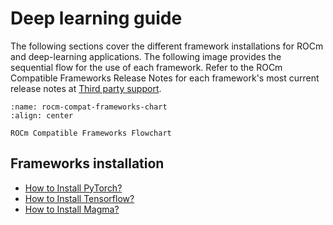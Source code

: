 # Deep learning guide

The following sections cover the different framework installations for ROCm and
deep-learning applications. The following image provides
the sequential flow for the use of each framework. Refer to the ROCm Compatible
Frameworks Release Notes for each framework's most current release notes at
[Third party support](../about/compatibility/3rd-party-support-matrix.md).

```{figure} ../data/tutorials/install/magma-install/magma005.png
:name: rocm-compat-frameworks-chart
:align: center

ROCm Compatible Frameworks Flowchart
```

## Frameworks installation

* [How to Install PyTorch?](../tutorials/install/pytorch-install)
* [How to Install Tensorflow?](../tutorials/install/tensorflow-install)
* [How to Install Magma?](../tutorials/install/magma-install)
